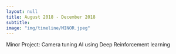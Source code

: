 ```yaml
---
layout: null
title: August 2018 - December 2018
subtitle:
image: "img/timeline/MINOR.jpeg"
---
```

Minor Project: Camera tuning AI using Deep Reinforcement learning
